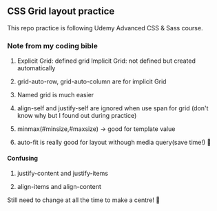 ## CSS Grid layout practice 

This repo practice is following Udemy Advanced CSS & Sass course. 

### Note from my coding bible 
1. Explicit Grid: defined grid 
   Implicit Grid: not defined but created automatically

2. grid-auto-row, grid-auto-column are for implicit Grid

3. Named grid is much easier

4. align-self and justify-self are ignored when use span for grid        (don't know why but I found out during practice)

5. minmax(#minsize,#maxsize) -> good for template value

6. auto-fit is really good for layout withough media query(save time!) :lollipop:

#### Confusing 

1. justify-content and justify-items

2. align-items and align-content

Still need to change at all the time to make a centre! :cookie:

